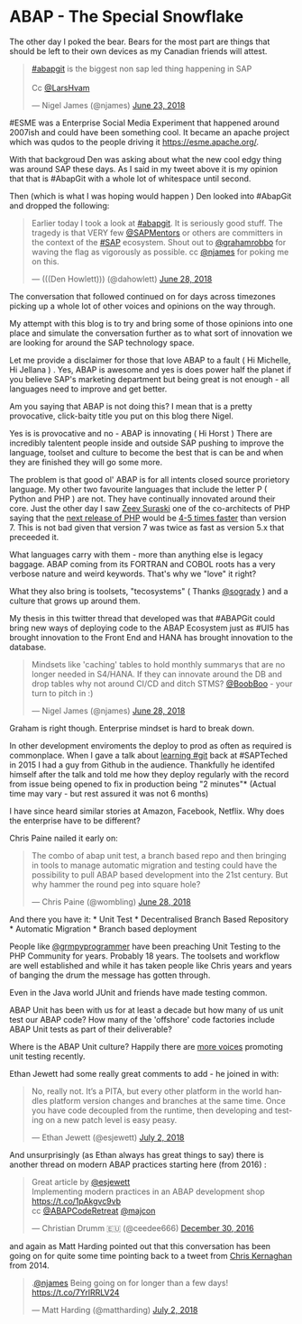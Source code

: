 # ABAP - The Special Snowflake

The other day I poked the bear. Bears for the most part are things that should be left to their own devices as my Canadian friends will attest. 

<blockquote class="twitter-tweet" data-lang="en"><p lang="en" dir="ltr"><a href="https://twitter.com/hashtag/abapgit?src=hash&amp;ref_src=twsrc%5Etfw">#abapgit</a> is the biggest non sap led thing happening in SAP <br><br> Cc <a href="https://twitter.com/LarsHvam?ref_src=twsrc%5Etfw">@LarsHvam</a></p>&mdash; Nigel James (@njames) <a href="https://twitter.com/njames/status/1010670309941207040?ref_src=twsrc%5Etfw">June 23, 2018</a></blockquote>
<script async src="https://platform.twitter.com/widgets.js" charset="utf-8"></script>

#ESME was a Enterprise Social Media Experiment that happened around 2007ish and could have been something cool. It became an apache project which was qudos to the people driving it https://esme.apache.org/.

With that backgroud Den was asking about what the new cool edgy thing was around SAP these days. As I said in my tweet above it is my opinion that that is #AbapGit with a whole lot of whitespace until second.

Then (which is what I was hoping would happen ) Den looked into #AbapGit and dropped the following:

<blockquote class="twitter-tweet" data-lang="en"><p lang="en" dir="ltr">Earlier today I took a look at <a href="https://twitter.com/hashtag/abapgit?src=hash&amp;ref_src=twsrc%5Etfw">#abapgit</a>. It is seriously good stuff. The tragedy is that VERY few <a href="https://twitter.com/SAPMentors?ref_src=twsrc%5Etfw">@SAPMentors</a> or others are committers in the context of the <a href="https://twitter.com/hashtag/SAP?src=hash&amp;ref_src=twsrc%5Etfw">#SAP</a> ecosystem. Shout out to <a href="https://twitter.com/grahamrobbo?ref_src=twsrc%5Etfw">@grahamrobbo</a> for waving the flag as vigorously as possible. cc <a href="https://twitter.com/njames?ref_src=twsrc%5Etfw">@njames</a> for poking me on this.</p>&mdash; (((Den Howlett))) (@dahowlett) <a href="https://twitter.com/dahowlett/status/1012206182499577857?ref_src=twsrc%5Etfw">June 28, 2018</a></blockquote>
<script async src="https://platform.twitter.com/widgets.js" charset="utf-8"></script>

The conversation that followed continued on for days across timezones picking up a whole lot of other voices and opinions on the way through. 

My attempt with this blog is to try and bring some of those opinions into one place and simulate the conversation further as to what sort of innovation we are looking for around the SAP technology space. 

Let me provide a disclaimer for those that love ABAP to a fault ( Hi Michelle, Hi Jellana ) . Yes, ABAP is awesome and yes is does power half the planet if you believe SAP's marketing department but being great is not enough - all languages need to improve and get better. 

Am you saying that ABAP is not doing this? I mean that is a pretty provocative, click-baity title you put on this blog there Nigel.

Yes is is provocative and no - ABAP is innovating ( Hi Horst ) There are incredibly talentent people inside and outside SAP pushing to improve the language, toolset and culture to become the best that is can be and when they are finished they will go some more.

The problem is that good ol' ABAP is for all intents closed source prorietory language. My other two favourite languages that include the letter P ( Python and PHP ) are not. They have continually innovated around their core. Just the other day I saw [Zeev Suraski](https://twitter.com/zeevs) one of the co-architects of PHP saying that the [next release of PHP](https://twitter.com/andigutmans/status/1013291330917711872) would be [4-5 times faster](https://www.phpclasses.org/blog/post/493-php-performance-evolution.html#improvements) than version 7. This is not bad given that version 7 was twice as fast as version 5.x that preceeded it.

What languages carry with them - more than anything else is legacy baggage. ABAP coming from its FORTRAN and COBOL roots has a very verbose nature and weird keywords. That's why we "love" it right? 

What they also bring is toolsets, "tecosystems" ( Thanks [@sogrady](https://twitter.com/sogrady) ) and a culture that grows up around them. 

My thesis in this twitter thread that developed was that #ABAPGit could bring new ways of deploying code to the ABAP Ecosystem just as #UI5 has brought innovation to the Front End and HANA has brought innovation to the database.

<blockquote class="twitter-tweet" data-lang="en"><p lang="en" dir="ltr">Mindsets like &#39;caching&#39; tables to hold monthly summarys that are no longer needed in S4/HANA. If they can innovate around the DB and drop tables why not around CI/CD and ditch STMS? <a href="https://twitter.com/BoobBoo?ref_src=twsrc%5Etfw">@BoobBoo</a> - your turn to pitch in :)</p>&mdash; Nigel James (@njames) <a href="https://twitter.com/njames/status/1012480323114811392?ref_src=twsrc%5Etfw">June 28, 2018</a></blockquote>
<script async src="https://platform.twitter.com/widgets.js" charset="utf-8"></script>

Graham is right though. Enterprise mindset is hard to break down.

In other development enviroments the deploy to prod as often as required is commonplace. When I gave a talk about [learning #git](http://njames.github.io/talks/SAPTechEd2015/GetIntoGit/DEV110.html#1) back at #SAPTeched in 2015 I had a guy from Github in the audience. Thankfully he identifed himself after the talk and told me how they deploy regularly with the record from issue being opened to fix in production being "2 minutes"* (Actual time may vary -  but rest assured it was not 6 months) 

I have since heard similar stories at Amazon, Facebook, Netflix. Why does the enterprise have to be different?

Chris Paine nailed it early on:
<blockquote class="twitter-tweet" data-lang="en"><p lang="en" dir="ltr">The combo of abap unit test, a branch based repo and then bringing in tools to manage automatic migration and testing could have the possibility to pull ABAP based development into the 21st century. But why hammer the round peg into square hole?</p>&mdash; Chris Paine (@wombling) <a href="https://twitter.com/wombling/status/1012254340751347712?ref_src=twsrc%5Etfw">June 28, 2018</a></blockquote>
<script async src="https://platform.twitter.com/widgets.js" charset="utf-8"></script>


And there you have it: 
	* Unit Test
	* Decentralised Branch Based Repository
	* Automatic Migration
	* Branch based deployment

People like [@grmpyprogrammer](https://twitter.com/grmpyprogrammer) have been preaching Unit Testing to the PHP Community for years. Probably 18 years. The toolsets and workflow are well established and while it has taken people like Chris years and years of banging the drum the message has gotten through. 

Even in the Java world JUnit and friends have made testing common.

ABAP Unit has been with us for at least a decade but how many of us unit test our ABAP code? How many of the 'offshore'	code factories include ABAP Unit tests as part of their deliverable?

Where is the ABAP Unit culture? Happily there are [more voices](https://blogs.sap.com/2018/03/18/sap-open-abap-unit-testing-course-week-one/) promoting unit testing recently.

Ethan Jewett had some really great comments to add - he joined in with: 

<blockquote class="twitter-tweet" data-lang="en"><p lang="en" dir="ltr">No, really not. It’s a PITA, but every other platform in the world handles platform version changes and branches at the same time. Once you have code decoupled from the runtime, then developing and testing on a new patch level is easy peasy.</p>&mdash; Ethan Jewett (@esjewett) <a href="https://twitter.com/esjewett/status/1013584122072190976?ref_src=twsrc%5Etfw">July 2, 2018</a></blockquote>
<script async src="https://platform.twitter.com/widgets.js" charset="utf-8"></script>


And unsurprisingly (as Ethan always has great things to say) there is another thread on modern ABAP practices starting here (from 2016) :

<blockquote class="twitter-tweet" data-lang="en"><p lang="en" dir="ltr">Great article by <a href="https://twitter.com/esjewett?ref_src=twsrc%5Etfw">@esjewett</a> <br>Implementing modern practices in an ABAP development shop <a href="https://t.co/1pAkgvc9vb">https://t.co/1pAkgvc9vb</a><br>cc <a href="https://twitter.com/ABAPCodeRetreat?ref_src=twsrc%5Etfw">@ABAPCodeRetreat</a> <a href="https://twitter.com/majcon?ref_src=twsrc%5Etfw">@majcon</a></p>&mdash; Christian Drumm 🇪🇺 (@ceedee666) <a href="https://twitter.com/ceedee666/status/814758110724259840?ref_src=twsrc%5Etfw">December 30, 2016</a></blockquote>
<script async src="https://platform.twitter.com/widgets.js" charset="utf-8"></script>

and again as Matt Harding pointed out that this conversation has been going on for quite some time pointing back to a tweet from [Chris Kernaghan](https://twitter.com/BoobBoo) from 2014.

<blockquote class="twitter-tweet" data-lang="en"><p lang="en" dir="ltr">.<a href="https://twitter.com/njames?ref_src=twsrc%5Etfw">@njames</a> Being going on for longer than a few days! <a href="https://t.co/7YrlRRLV24">https://t.co/7YrlRRLV24</a></p>&mdash; Matt Harding (@mattharding) <a href="https://twitter.com/mattharding/status/1013663919875878913?ref_src=twsrc%5Etfw">July 2, 2018</a></blockquote>
<script async src="https://platform.twitter.com/widgets.js" charset="utf-8"></script>










